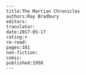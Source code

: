 
    ---
    title:The Martian Chronicles
    authors:Ray Bradbury
    editors:
    translator:
    date:2017-05-17
    rating:+
    re-read:
    pages:181
    non-fiction:
    comic:
    published:1950
    ---

    